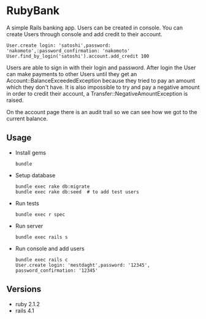 # RubyBank

A simple Rails banking app.  Users can be created in console.
You can create Users through console and add credit to their account.

  ```
  User.create login: 'satoshi',password: 'nakomoto',:password_confirmation: 'nakomoto'
  User.find_by_login('satoshi').account.add_credit 100
  ```

Users are able to sign in with their login and password.
After login the User can make payments to other Users until they get an Account::BalanceExceededException
because they tried to pay an amount which they don't have.
It is also impossible to try and pay a negative amount in order to credit their account, 
a Transfer::NegativeAmountException is raised.

On the account page there is an audit trail so we can see how we got to the current balance.


## Usage

  * Install gems

    ```
    bundle
    ```

  * Setup database

    ```
    bundle exec rake db:migrate
    bundle exec rake db:seed  # to add test users
    ```

  * Run tests
    ```
    bundle exec r spec
    ```
  * Run server
    ```
    bundle exec rails s
    ```
  * Run console and add users
    ```
    bundle exec rails c
    User.create login: 'mestdaght',password: '12345', password_confirmation: '12345'
    ```


## Versions

  * ruby 2.1.2
  * rails 4.1

